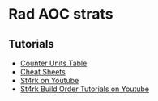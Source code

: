 # Rad AOC strats

## Tutorials
- [Counter Units Table](https://github.com/Datamine/Various/blob/master/AOKTC-counter_units.pdf)
- [Cheat Sheets](https://steamcommunity.com/sharedfiles/filedetails/?id=548698803)
- [St4rk on Youtube](https://www.youtube.com/channel/UCoX5HqFM4qEGJYfj0TEOIpg)
- [St4rk Build Order Tutorials on Youtube](https://www.youtube.com/watch?v=ZuYpaTxuUE0&list=PLkfKpVNo6sRmnJn5PIDLNL_uFj8QIplB_&index=1)
